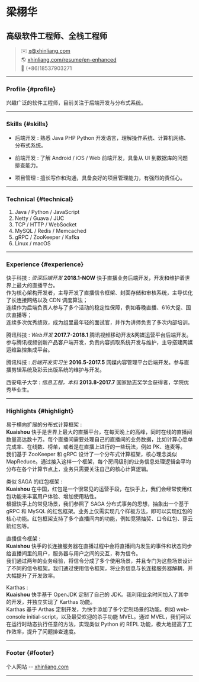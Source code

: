 # 梁栩华
## 高级软件工程师、全栈工程师

> ✉️ <x@xhinliang.com>  
> 🌎 [xhinliang.com/resume/en-enhanced](/resume/en-enhanced)  
> 📱 (+86)18537903271

------

### Profile {#profile}

兴趣广泛的软件工程师，目前关注于后端开发与分布式系统。

------

### Skills {#skills}

* 后端开发
  : 熟悉 Java PHP Python 开发语言，理解操作系统、计算机网络、分布式系统。

* 前端开发
  : 了解 Android / iOS / Web 前端开发，具备从 UI 到数据库的问题排查能力。

* 项目管理
  : 擅长写作和沟通，具备良好的项目管理能力，有强烈的责任心。

-------

### Technical {#technical}

1. Java / Python / JavaScript
2. Netty / Guava / JUC
3. TCP / HTTP / WebSocket
4. MySQL / Redis / Memcached
5. gRPC / ZooKeeper / Kafka
6. Linux / macOS

------

### Experience {#experience}

快手科技
: *资深后端开发*
  __2018.1-NOW__
  快手直播业务后端开发，开发和维护着世界上最大的直播平台。  
  作为核心架构开发者，主导开发了直播信令框架、封面存储和审核系统，主导优化了长连接网络以及 CDN 调度算法；  
  连续作为后端负责人参与了多个活动的稳定性保障，例如春晚直播、616大促、国庆直播等；  
  连续多次优秀绩效，成为组里最年轻的面试官，并作为讲师负责了多次内部培训。

腾讯科技
: *Web开发*
  __2017.7-2018.1__
  腾讯视频移动开发&网媒运营平台后端开发。  
  参与腾讯视频创新产品客户端开发，负责内容抓取系统开发与维护，主导搭建网媒运维监控集成平台。

腾讯科技
: *后端开发实习生*
  __2016.5-2017.5__
  网媒内容管理平台后端开发。参与直播剪辑系统及彩云出版系统的维护与开发。

西安电子大学
: *信息工程，本科*
  __2013.8-2017.7__
  国家励志奖学金获得者，学院优秀毕业生。

-----

### Highlights {#highlight}


易于横向扩展的分布式计算框架
:  
  __Kuaishou__
  快手是世界上最大的直播平台，在每天晚上的高峰，同时在线的直播间数量高达数十万。每个直播间需要处理自己的直播间的业务数据，比如计算心愿单完成率、在线数、榜单，或者是在直播上进行的一些玩法，例如 PK、连麦等。  
  我们基于 ZooKeeper 和 gRPC 设计了一个分布式计算框架，核心理念类似 MapReduce。通过接入这样一个框架，每个房间级别的业务信息处理逻辑会平均分布在各个计算节点上，业务只需要关注自己的核心计算逻辑。

类似 SAGA 的红包框架
:  
  __Kuaishou__
  在中国，红包是一个很常见的运营手段，在快手上，我们会经常使用红包功能来丰富用户体验、增加使用粘性。  
  根据快手上的常见场景，我们参照了 SAGA 分布式事务的思想，抽象出一个基于 gRPC 和 MySQL 的红包框架。业务上仅需实现几个样板方法，即可以实现红包的核心功能。红包框架支持了多个直播间内的功能，例如竞猜抽奖、口令红包、穿云箭红包等。

直播信令框架
:  
  __Kuaishou__
  快手的长连接服务器在直播过程中会将直播间内发生的事件和状态同步给直播间里的用户，服务器与用户之间的交互，称为信令。  
  我们通过两年的业务经验，将信令分成了多个使用场景，并且专门为这些场景设计了不同的信令框架。我们通过使用信令框架，将业务信息与长连接服务器解耦，并大幅提升了开发效率。

Karthas
:  
  __Kuaishou__
  快手基于 OpenJDK 定制了自己的 JDK。我利用业余时间加入了其中的开发，并独立实现了 Karthas 功能。  
  Karthas 基于 Arthas 定制开发，为快手添加了多个定制场景的功能。例如 web-console initial-script，以及最受欢迎的杀手功能 MVEL。通过 MVEL，我们可以在运行时动态执行任意的方法，实现类似 Python 的 REPL 功能，极大地提高了工作效率，提升了问题排查速度。

------

### Footer {#footer}

个人网站 -- [xhinliang.com](https://xhinliang.com)

------
